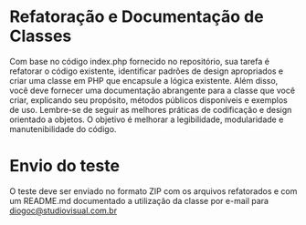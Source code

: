 # Refatoração e Documentação de Classes
Com base no código index.php fornecido no repositório, sua tarefa é refatorar o código existente, identificar padrões de design apropriados e criar uma classe em PHP que encapsule a lógica existente. Além disso, você deve fornecer uma documentação abrangente para a classe que você criar, explicando seu propósito, métodos públicos disponíveis e exemplos de uso. Lembre-se de seguir as melhores práticas de codificação e design orientado a objetos. O objetivo é melhorar a legibilidade, modularidade e manutenibilidade do código.

# Envio do teste
O teste deve ser enviado no formato ZIP com os arquivos refatorados e com um README.md documentado a utilização da classe por e-mail para [diogoc@studiovisual.com.br](mailto:diogoc@studiovisual.com.br)